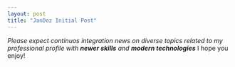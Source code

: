 ```yaml
---
layout: post
title: "JanDoz Initial Post"
---
```

_Please expect continuos integration news on diverse topics related to my professional profile with **newer skills** and **modern technologies**_
I hope you enjoy!
